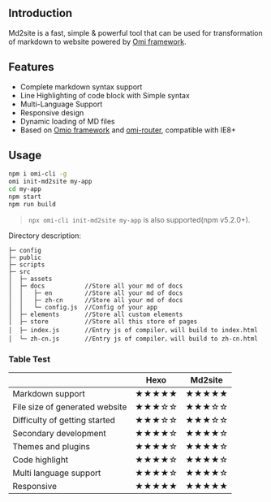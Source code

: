 ## Introduction 

Md2site is a fast, simple & powerful tool that can be used for transformation of markdown to website powered by [Omi framework](https://github.com/Tencent/omi).

## Features

* Complete markdown syntax support
* Line Highlighting of code block with Simple syntax
* Multi-Language Support
* Responsive design
* Dynamic loading of MD files
* Based on [Omio framework](https://github.com/Tencent/omi/tree/master/packages/omio) and [omi-router](https://github.com/Tencent/omi/tree/master/packages/omi-router), compatible with IE8+

## Usage

``` bash {2}
npm i omi-cli -g           
omi init-md2site my-app  
cd my-app           
npm start               
npm run build            
```

> `npx omi-cli init-md2site my-app` is also supported(npm v5.2.0+).

Directory description:

```
├─ config
├─ public
├─ scripts
├─ src
│  ├─ assets
│  ├─ docs           //Store all your md of docs 
│  │   ├─ en         //Store all your md of docs 
│  │   ├─ zh-cn      //Store all your md of docs 
│  │   └─ config.js  //Config of your app
│  ├─ elements       //Store all custom elements
│  ├─ store          //Store all this store of pages
│  ├─ index.js       //Entry js of compiler，will build to index.html
│  └─ zh-cn.js       //Entry js of compiler，will build to zh-cn.html
```


### Table Test

|    | Hexo        | Md2site  |
| ------------- |:-------------:|:-----:|
| Markdown support | ★★★★★| ★★★★★ |
| File size of generated website | ★★★☆☆   |   ★★★☆☆ |
| Difficulty of getting started  | ★★★☆☆| ★★★☆☆ |
|  Secondary development | ★★★★☆     |   ★★★★☆ |
| Themes and plugins  | ★★★★☆     |   ★★★★☆ |
| Code highlight | ★★★★☆    |   ★★★★☆ |
| Multi language support | ★★★★☆    |   ★★★★☆ |
| Responsive | ★★★★★    |   ★★★★★ |